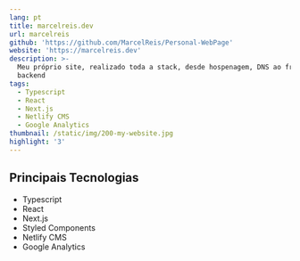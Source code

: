 ```yaml
---
lang: pt
title: marcelreis.dev
url: marcelreis
github: 'https://github.com/MarcelReis/Personal-WebPage'
website: 'https://marcelreis.dev'
description: >-
  Meu próprio site, realizado toda a stack, desde hospenagem, DNS ao front e
  backend
tags:
  - Typescript
  - React
  - Next.js
  - Netlify CMS
  - Google Analytics
thumbnail: /static/img/200-my-website.jpg
highlight: '3'
---
```

## Principais Tecnologias
* Typescript
* React
* Next.js
* Styled Components
* Netlify CMS
* Google Analytics
